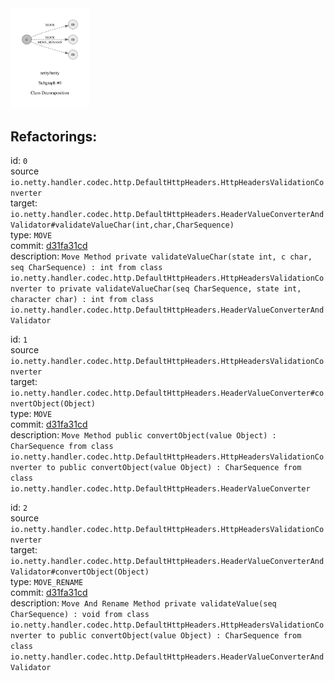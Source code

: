 <img src=subgraph_atomic_0.svg width=25%>

## Refactorings:

id: `0`\
source `io.netty.handler.codec.http.DefaultHttpHeaders.HttpHeadersValidationConverter`\
target: `io.netty.handler.codec.http.DefaultHttpHeaders.HeaderValueConverterAndValidator#validateValueChar(int,char,CharSequence)`\
type: `MOVE`\
commit: [d31fa31cd](https://github.com/netty/netty/commit/d31fa31cdcc5ea2fa96116e3b1265baa180df58a)\
description: `Move Method private validateValueChar(state int, c char, seq CharSequence) : int from class io.netty.handler.codec.http.DefaultHttpHeaders.HttpHeadersValidationConverter to private validateValueChar(seq CharSequence, state int, character char) : int from class io.netty.handler.codec.http.DefaultHttpHeaders.HeaderValueConverterAndValidator`

id: `1`\
source `io.netty.handler.codec.http.DefaultHttpHeaders.HttpHeadersValidationConverter`\
target: `io.netty.handler.codec.http.DefaultHttpHeaders.HeaderValueConverter#convertObject(Object)`\
type: `MOVE`\
commit: [d31fa31cd](https://github.com/netty/netty/commit/d31fa31cdcc5ea2fa96116e3b1265baa180df58a)\
description: `Move Method public convertObject(value Object) : CharSequence from class io.netty.handler.codec.http.DefaultHttpHeaders.HttpHeadersValidationConverter to public convertObject(value Object) : CharSequence from class io.netty.handler.codec.http.DefaultHttpHeaders.HeaderValueConverter`

id: `2`\
source `io.netty.handler.codec.http.DefaultHttpHeaders.HttpHeadersValidationConverter`\
target: `io.netty.handler.codec.http.DefaultHttpHeaders.HeaderValueConverterAndValidator#convertObject(Object)`\
type: `MOVE_RENAME`\
commit: [d31fa31cd](https://github.com/netty/netty/commit/d31fa31cdcc5ea2fa96116e3b1265baa180df58a)\
description: `Move And Rename Method private validateValue(seq CharSequence) : void from class io.netty.handler.codec.http.DefaultHttpHeaders.HttpHeadersValidationConverter to public convertObject(value Object) : CharSequence from class io.netty.handler.codec.http.DefaultHttpHeaders.HeaderValueConverterAndValidator`

